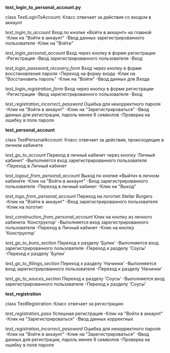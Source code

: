 **test_login_to_personal_account.py**

class TestLoginToAccount:
Класс отвечает за действия со входом в аккаунт 

*test_login_to_account*
Вход по кнопке «Войти в аккаунт» на главной
-Клик на "Войти в аккаунт"
-Ввод данных зарегистрированного пользователя
-Клик на "Войти"

*test_login_personal_account*
Вход через кнопку в форме регистрации
-Регистрация
-Ввод зарегистрированного пользователя 
-Вход

*test_login_password_recovery_form*
Вход через кнопку в форме восстановления пароля
-Переход на форму входа
-Клик на "Восстановить пароль"
-Клик на "Войти"
-Ввод данных для Входа

*test_login_registration_form*
Вход через кнопку в форме регистрации
-Регистрация
-Ввод зарегистрированного пользователя 
-Вход

*test_registration_incorrect_password*
Ошибкa для некорректного пароля
-Клик на "Войти в аккаунт"
-Клик на "Зарегистрироваться"
-Ввод данных для регистрации, пароль менее 6 символов
-Проверка на ошибку в поле пароля


**test_personal_account**

class TestPersonalAccount:
Класс отвечает за действия, происходящие в личном кабинете

*test_go_to_account*
Переход в личный кабинет через кнопку 'Личный кабинет'
-Выполняется вход зарегистрированного пользователя 
-Переход в Личный кабинет

*test_logout_from_personal_account*
Выход по кнопке «Выйти» в личном кабинете
-Клик на "Войти в аккаунт"
-Вход зарегистрированного пользователя
-Переход в личный кабинет
-Клик на "Выход"

*test_logo_from_personal_account*
Переход на логотип Stellar Burgers
-Клик на "Войти в аккаунт"
-Вход зарегистрированного пользователя
-Клик на логотип

*test_construction_from_personal_account*
Клик на кнопку из личного кабинета 'Конструктор'
-Выполняется вход зарегистрированного пользователя 
-Переход в Личный кабинет
-Клик на кнопку 'Конструктор'

*test_go_to_buns_section*
Переход к разделу 'Булки'
-Выполняется вход зарегистрированного пользователя 
-Переход к разделу 'Соусы'
-Переход к разделу 'Булки'

*test_go_to_fillings_section*
Переход к разделу 'Начинки'
-Выполняется вход зарегистрированного пользователя 
-Переход к разделу 'Начинки'

*test_go_to_sauces_section*
Переход к разделу 'Соусы'
-Выполняется вход зарегистрированного пользователя 
-Переход к разделу 'Соусы'

**test_registration**

class TestRegistration:
Класс отвечает за регистрацию

*test_registration_pass*
Успешная регистрация
-Клик на "Войти в аккаунт"
-Клик на "Зарегистрироваться"
-Ввод данных корректных

*test_registration_incorrect_password*
Ошибкa для некорректного пароля
-Клик на "Войти в аккаунт"
-Клик на "Зарегистрироваться"
-Ввод данных для регистрации, пароль менее 6 символов
-Проверка на ошибку в поле пароля




























